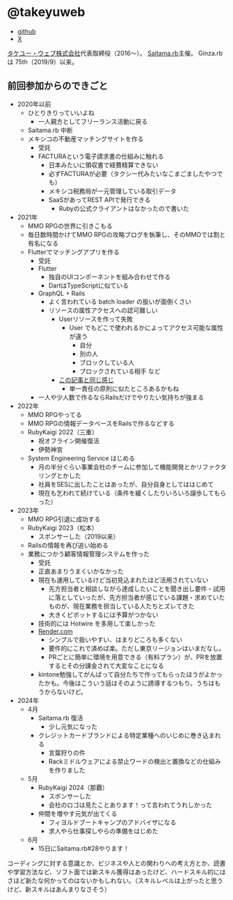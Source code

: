 # @takeyuweb

* [github](https://github.com/takeyuweb)
* [X](https://x.com/takeyuweb)

[タケユー・ウェブ株式会社](https://takeyuweb.co.jp)代表取締役（2016～）。
[Saitama.rb](https://saitamarb.connpass.com/)主催。
Ginza.rb は 75th（2019/9）以来。

## 前回参加からのできごと
- 2020年以前
  - ひとりきりっていいよね
    - 一人親方としてフリーランス活動に戻る
  - Saitama.rb 中断
  - メキシコの不動産マッチングサイトを作る
    - 受託
    - FACTURAという電子請求書の仕組みに触れる
      - 日本みたいに領収書で経費精算できない
      - 必ずFACTURAが必要（タクシー代みたいなこまごましたやつでも）
      - メキシコ税務局が一元管理している取引データ
      - SaaSがあってREST APIで発行できる
        - Rubyの公式クライアントはなかったので書いた
- 2021年
  - MMO RPGの世界に引きこもる
  - 毎日数時間かけてMMO RPGの攻略ブログを執筆し、そのMMOでは割と有名になる
  - Flutterでマッチングアプリを作る
    - 受託
    - Flutter
      - 独自のUIコンポーネントを組み合わせて作る
      - DartはTypeScriptに似ている
    - GraphQL + Rails
      - よく言われている batch loader の扱いが面倒くさい
      - リソースの属性アクセスへの認可難しい
        - Userリソースを作って失敗
          - User でもどこで使われるかによってアクセス可能な属性が違う
            - 自分
            - 別の人
            - ブロックしている人
            - ブロックされている相手 など
        - [この記事と同じ感じ](https://www.magiroux.com/eight-years-of-graphql)
          - 単一責任の原則に似たところあるかもね
    - 一人や少人数で作るならRailsだけでやりたい気持ちが強まる
- 2022年
  - MMO RPGやってる
  - MMO RPGの情報データベースをRailsで作るなどする
  - RubyKaigi 2022（三重）
    - 祝オフライン開催復活
    - 伊勢神宮
  - System Engineering Service はじめる
    - 月の半分ぐらい事業会社のチームに参加して機能開発とかリファクタリングとかした
    - 社員をSESに出したことはあったが、自分自身としてははじめて
    - 現在も乞われて続けている（条件を緩くしたりいろいろ譲歩してもらった）
- 2023年
  - MMO RPG引退に成功する
  - RubyKaigi 2023（松本）
    - スポンサーした（2019以来）
  - Railsの情報を再び追い始める
  - 業務につかう顧客情報管理システムを作った
    - 受託
    - 正直あまりうまくいかなかった
    - 現在も運用しているけど当初見込まれたほど活用されていない
      - 先方担当者と相談しながら達成したいことを聞き出し要件・試用に落としていったが、先方担当者が感じている課題・求めていたものが、現在業務を担当している人たちとズレてきた
      - 大きくピボットするには予算がつかない
    - 技術的には Hotwire を多用して楽しかった
    - [Render.com](Render.com)
      - シンプルで扱いやすい、はまりどころも多くない
      - 要件的にこれで済めば楽。ただし東京リージョンはいまだなし。
      - PRごとに簡単に環境を用意できる（有料プラン）が、PRを放置するとその分課金されて大変なことになる
    - kintone勉強してがんばって自分たちで作ってもらったほうがよかったかも。今後はこういう話はそのように誘導するつもり。うちはもうからないけど。
- 2024年
  - 4月
    - Saitama.rb 復活
      - 少し元気になった
    - クレジットカードブランドによる特定業種へのいじめに巻き込まれる
      - 言葉狩りの件
      - Rackミドルウェアによる禁止ワードの検出と置換などの仕組みを作りました
  - 5月
    - RubyKaigi 2024（那覇）
      - スポンサーした
      - 会社のロゴは見たことあります！って言われてうれしかった
    - 仲間を増やす元気が出てくる
      - フィヨルドブートキャンプのアドバイザになる
      - 求人やら仕事探しやらの準備をはじめた
  - 6月
    - 15日にSaitama.rb#28やります！

コーディングに対する意識とか、ビジネスや人との関わりへの考え方とか、読書や学習方法など、ソフト面では新スキル獲得はあったけど、ハードスキル的にはさほど新たな何かってのはないかもしれない。（スキルレベルは上がったと思うけど、新スキルはあんまりなさそう）
